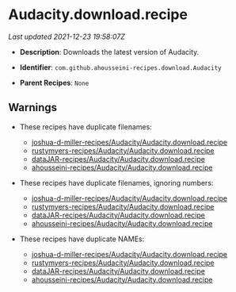# Audacity.download.recipe

_Last updated 2021-12-23 19:58:07Z_

- **Description**: Downloads the latest version of Audacity.

- **Identifier**: `com.github.ahousseini-recipes.download.Audacity`

- **Parent Recipes**: `None`

## Warnings

- These recipes have duplicate filenames:
    - [joshua-d-miller-recipes/Audacity/Audacity.download.recipe](/autopkg-dupe-tracker/joshua-d-miller-recipes/Audacity/Audacity.download.recipe)
    - [rustymyers-recipes/Audacity/Audacity.download.recipe](/autopkg-dupe-tracker/rustymyers-recipes/Audacity/Audacity.download.recipe)
    - [dataJAR-recipes/Audacity/Audacity.download.recipe](/autopkg-dupe-tracker/dataJAR-recipes/Audacity/Audacity.download.recipe)
    - [ahousseini-recipes/Audacity/Audacity.download.recipe](/autopkg-dupe-tracker/ahousseini-recipes/Audacity/Audacity.download.recipe)

- These recipes have duplicate filenames, ignoring numbers:
    - [joshua-d-miller-recipes/Audacity/Audacity.download.recipe](/autopkg-dupe-tracker/joshua-d-miller-recipes/Audacity/Audacity.download.recipe)
    - [rustymyers-recipes/Audacity/Audacity.download.recipe](/autopkg-dupe-tracker/rustymyers-recipes/Audacity/Audacity.download.recipe)
    - [dataJAR-recipes/Audacity/Audacity.download.recipe](/autopkg-dupe-tracker/dataJAR-recipes/Audacity/Audacity.download.recipe)
    - [ahousseini-recipes/Audacity/Audacity.download.recipe](/autopkg-dupe-tracker/ahousseini-recipes/Audacity/Audacity.download.recipe)

- These recipes have duplicate NAMEs:
    - [joshua-d-miller-recipes/Audacity/Audacity.download.recipe](/autopkg-dupe-tracker/joshua-d-miller-recipes/Audacity/Audacity.download.recipe)
    - [rustymyers-recipes/Audacity/Audacity.download.recipe](/autopkg-dupe-tracker/rustymyers-recipes/Audacity/Audacity.download.recipe)
    - [dataJAR-recipes/Audacity/Audacity.download.recipe](/autopkg-dupe-tracker/dataJAR-recipes/Audacity/Audacity.download.recipe)
    - [ahousseini-recipes/Audacity/Audacity.download.recipe](/autopkg-dupe-tracker/ahousseini-recipes/Audacity/Audacity.download.recipe)
